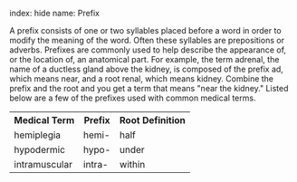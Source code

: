 index: hide
name: Prefix

A prefix consists of one or two syllables placed before a word in order to modify the meaning of the word. Often these syllables are prepositions or adverbs. Prefixes are commonly used to help describe the appearance of, or the location of, an anatomical part. For example, the term adrenal, the name of a ductless gland above the kidney, is composed of the prefix ad, which means near, and a root renal, which means kidney. Combine the prefix and the root and you get a term that means "near the kidney." Listed below are a few of the prefixes used with common medical terms.

<table class="table table-striped">
	<tbody><tr>
		<th scope="col">Medical Term</th>
		<th scope="col">Prefix</th>
		<th scope="col">Root Definition</th>
	</tr>
	<tr>
		<td>hemiplegia</td>
		<td>hemi-</td>
		<td>half</td>
	</tr>
	<tr>
		<td>hypodermic</td>
		<td>hypo-</td>
		<td>under</td>
	</tr>
	<tr>
		<td>intramuscular</td>
		<td>intra-</td>
		<td>within</td>
	</tr>
</tbody></table>
